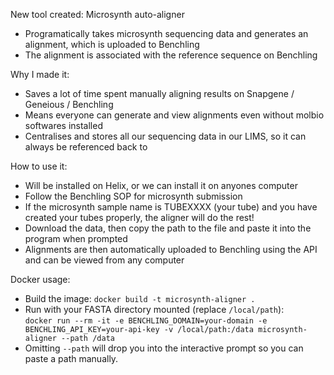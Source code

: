 New tool created: Microsynth auto-aligner
- Programatically takes microsynth sequencing data and generates an alignment, which is uploaded to Benchling
- The alignment is associated with the reference sequence on Benchling

Why I made it:
- Saves a lot of time spent manually aligning results on Snapgene / Geneious / Benchling
- Means everyone can generate and view alignments even without molbio softwares installed
- Centralises and stores all our sequencing data in our LIMS, so it can always be referenced back to
  
How to use it:
- Will be installed on Helix, or we can install it on anyones computer
- Follow the Benchling SOP for microsynth submission
- If the microsynth sample name is TUBEXXXX (your tube) and you have created your tubes properly, the aligner will do the rest!
- Download the data, then copy the path to the file and paste it into the program when prompted
- Alignments are then automatically uploaded to Benchling using the API and can be viewed from any computer

Docker usage:
- Build the image: `docker build -t microsynth-aligner .`
- Run with your FASTA directory mounted (replace `/local/path`):  
  `docker run --rm -it -e BENCHLING_DOMAIN=your-domain -e BENCHLING_API_KEY=your-api-key -v /local/path:/data microsynth-aligner --path /data`
- Omitting `--path` will drop you into the interactive prompt so you can paste a path manually.
